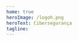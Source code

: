 ```yaml
---
home: true
heroImage: /logoh.png
heroText: Cibersegurança
tagline:
---
```


<div style="display:flex ;margin:auto; ">
    <ciber-card
        title="Boas práticas"
        subtitle="Confira uma lista de boas práticas para proteção das informações corporativas e pessoais."
        img="icon.svg"
        to="/guias/boas-praticas/"
    >
    </ciber-card>
    <ciber-card
         title="FaQ"
         subtitle="Esta com alguma dúvida? Consulte o guia de perguntas e respostas e fique informado."
         img="faq.svg"
         to="/faq/">
    </ciber-card>
    <ciber-card
        title="Configuração Segura"
        subtitle="Proteger os ativos de TI de ameaças cibernéticas é muito importante. Confira aqui algumas dicas."
        img="icon.svg"
        to="/guias/configuracao-segura/">
    </ciber-card>
        <ciber-card
        title="Alertas"
        subtitle="Reunimos aqui os principais alertas tecnológicos de segurança para auxiliar as equipes de TI dos Jesuítas Brasil."
        img="alerta.svg"
        to="/alertas/">
    </ciber-card>
</div>
